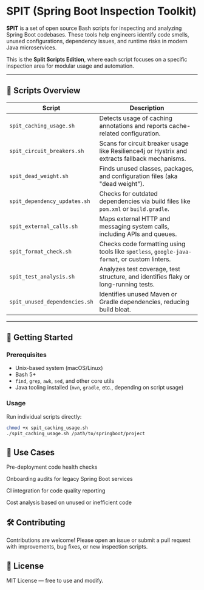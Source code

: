 # SPIT (Spring Boot Inspection Toolkit)

**SPIT** is a set of open source Bash scripts for inspecting and analyzing Spring Boot codebases. These tools help engineers identify code smells, unused configurations, dependency issues, and runtime risks in modern Java microservices.

This is the **Split Scripts Edition**, where each script focuses on a specific inspection area for modular usage and automation.

---

## 🔧 Scripts Overview

| Script                          | Description |
|----------------------------------|-------------|
| `spit_caching_usage.sh`          | Detects usage of caching annotations and reports cache-related configuration. |
| `spit_circuit_breakers.sh`       | Scans for circuit breaker usage like Resilience4j or Hystrix and extracts fallback mechanisms. |
| `spit_dead_weight.sh`            | Finds unused classes, packages, and configuration files (aka "dead weight"). |
| `spit_dependency_updates.sh`     | Checks for outdated dependencies via build files like `pom.xml` or `build.gradle`. |
| `spit_external_calls.sh`         | Maps external HTTP and messaging system calls, including APIs and queues. |
| `spit_format_check.sh`           | Checks code formatting using tools like `spotless`, `google-java-format`, or custom linters. |
| `spit_test_analysis.sh`          | Analyzes test coverage, test structure, and identifies flaky or long-running tests. |
| `spit_unused_dependencies.sh`    | Identifies unused Maven or Gradle dependencies, reducing build bloat. |

---

## 🚀 Getting Started

### Prerequisites

- Unix-based system (macOS/Linux)
- Bash 5+
- `find`, `grep`, `awk`, `sed`, and other core utils
- Java tooling installed (`mvn`, `gradle`, etc., depending on script usage)

### Usage

Run individual scripts directly:

```bash
chmod +x spit_caching_usage.sh
./spit_caching_usage.sh /path/to/springboot/project
```

## 🧠 Use Cases
Pre-deployment code health checks

Onboarding audits for legacy Spring Boot services

CI integration for code quality reporting

Cost analysis based on unused or inefficient code

## 🛠️ Contributing
Contributions are welcome! Please open an issue or submit a pull request with improvements, bug fixes, or new inspection scripts.

## 📄 License
MIT License — free to use and modify.